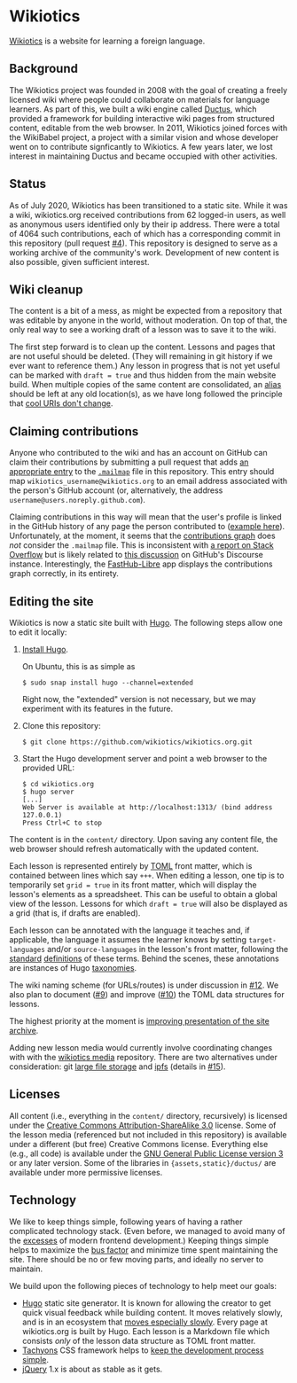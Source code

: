 # Wikiotics

[Wikiotics](https://wikiotics.org/) is a website for learning a foreign language.

## Background

The Wikiotics project was founded in 2008 with the goal of creating a freely licensed wiki where people could collaborate on materials for language learners.  As part of this, we built a wiki engine called [Ductus](https://github.com/wikiotics/ductus), which provided a framework for building interactive wiki pages from structured content, editable from the web browser.  In 2011, Wikiotics joined forces with the WikiBabel project, a project with a similar vision and whose developer went on to contribute signficantly to Wikiotics.  A few years later, we lost interest in maintaining Ductus and became occupied with other activities.

## Status

As of July 2020, Wikiotics has been transitioned to a static site.  While it was a wiki, wikiotics.org received contributions from 62 logged-in users, as well as anonymous users identified only by their ip address.  There were a total of 4064 such contributions, each of which has a corresponding commit in this repository (pull request [#4]).  This repository is designed to serve as a working archive of the community's work.  Development of new content is also possible, given sufficient interest.

## Wiki cleanup

The content is a bit of a mess, as might be expected from a repository that was editable by anyone in the world, without moderation.  On top of that, the only real way to see a working draft of a lesson was to save it to the wiki.

The first step forward is to clean up the content.  Lessons and pages that are not useful should be deleted.  (They will remaining in git history if we ever want to reference them.)  Any lesson in progress that is not yet useful can be marked with `draft = true` and thus hidden from the main website build.  When multiple copies of the same content are consolidated, an [alias](https://gohugo.io/content-management/urls/) should be left at any old location(s), as we have long followed the principle that [cool URIs don't change](https://www.w3.org/Provider/Style/URI.html).

## Claiming contributions

Anyone who contributed to the wiki and has an account on GitHub can claim their contributions by submitting a pull request that adds [an appropriate entry](https://git-scm.com/docs/git-check-mailmap#_mapping_authors) to the [`.mailmap`](.mailmap) file in this repository.  This entry should map `wikiotics_username@wikiotics.org` to an email address associated with the person's GitHub account (or, alternatively, the address `username@users.noreply.github.com`).

Claiming contributions in this way will mean that the user's profile is linked in the GitHub history of any page the person contributed to ([example here](https://github.com/wikiotics/wikiotics.org/blob/master/content/en/Russian_lesson_-_Introduction.md)).  Unfortunately, at the moment, it seems that the [contributions graph](https://github.com/wikiotics/wikiotics.org/graphs/contributors) does *not* consider the `.mailmap` file.  This is inconsistent with [a report on Stack Overflow](https://stackoverflow.com/questions/53629125/does-github-consider-mailmap-for-contribution-graph) but is likely related to [this discussion](https://github.community/t/how-to-get-mailmap-to-work-and-record-contributions-in-relevant-users-profile/121285) on GitHub's Discourse instance.  Interestingly, the [FastHub-Libre](https://f-droid.org/en/packages/com.fastaccess.github.libre/) app displays the contributions graph correctly, in its entirety.

## Editing the site

Wikiotics is now a static site built with [Hugo](https://gohugo.io/).  The following steps allow one to edit it locally:

1. [Install Hugo](https://gohugo.io/getting-started/installing/).

   On Ubuntu, this is as simple as
      ```
      $ sudo snap install hugo --channel=extended
      ```

   Right now, the "extended" version is not necessary, but we may experiment with its features in the future.

2. Clone this repository:

   ```
   $ git clone https://github.com/wikiotics/wikiotics.org.git
   ```

3. Start the Hugo development server and point a web browser to the provided URL:

   ```
   $ cd wikiotics.org
   $ hugo server
   [...]
   Web Server is available at http://localhost:1313/ (bind address 127.0.0.1)
   Press Ctrl+C to stop
   ```

The content is in the `content/` directory.  Upon saving any content file, the web browser should refresh automatically with the updated content.

Each lesson is represented entirely by [TOML] front matter, which is contained between lines which say `+++`.  When editing a lesson, one tip is to temporarily set `grid = true` in its front matter, which will display the lesson's elements as a spreadsheet.  This can be useful to obtain a global view of the lesson.  Lessons for which `draft = true` will also be displayed as a grid (that is, if drafts are enabled).

Each lesson can be annotated with the language it teaches and, if applicable, the language it assumes the learner knows by setting `target-languages` and/or `source-languages` in the lesson's front matter, following the [standard](https://www.dictionary.com/browse/target-language) [definitions](https://www.dictionary.com/browse/source-language) of these terms.  Behind the scenes, these annotations are instances of Hugo [taxonomies](https://gohugo.io/content-management/taxonomies/).

The wiki naming scheme (for URLs/routes) is under discussion in [#12].  We also plan to document ([#9]) and improve ([#10]) the TOML data structures for lessons.

The highest priority at the moment is [improving presentation of the site archive](https://github.com/wikiotics/wikiotics.org/milestone/1).

Adding new lesson media would currently involve coordinating changes with with the [wikiotics media](https://github.com/wikiotics/wikiotics.github.io) repository.  There are two alternatives under consideration: git [large file storage] and [ipfs] (details in [#15]).

## Licenses

All content (i.e., everything in the `content/` directory, recursively) is licensed under the [Creative Commons Attribution-ShareAlike 3.0](https://creativecommons.org/licenses/by-sa/3.0/) license.  Some of the lesson media (referenced but not included in this repository) is available under a different (but free) Creative Commons license.  Everything else (e.g., all code) is available under the [GNU General Public License version 3](https://www.gnu.org/licenses/gpl-3.0.en.html) or any later version.  Some of the libraries in `{assets,static}/ductus/` are available under more permissive licenses.

## Technology

We like to keep things simple, following years of having a rather complicated technology stack.  (Even before, we managed to avoid many of the [excesses](https://hackernoon.com/how-it-feels-to-learn-javascript-in-2016-d3a717dd577f) of modern frontend development.)  Keeping things simple helps to maximize the [bus factor](https://en.wikipedia.org/wiki/Bus_factor) and minimize time spent maintaining the site.  There should be no or few moving parts, and ideally no server to maintain.

We build upon the following pieces of technology to help meet our goals:

- [Hugo](https://gohugo.io/) static site generator.  It is known for allowing the creator to get quick visual feedback while building content.  It moves relatively slowly, and is in an ecosystem that [moves especially slowly](https://golang.org/doc/go1compat).  Every page at wikiotics.org is built by Hugo.  Each lesson is a Markdown file which consists *only* of the lesson data structure as TOML front matter.
- [Tachyons](https://tachyons.io/) CSS framework helps to [keep the development process simple](https://github.com/dwyl/learn-tachyons#a-natural-workflow).
- [jQuery](https://jquery.com/) 1.x is about as stable as it gets.

[#4]: https://github.com/wikiotics/wikiotics.org/issues/4
[#9]: https://github.com/wikiotics/wikiotics.org/issues/9
[#10]: https://github.com/wikiotics/wikiotics.org/issues/10
[#12]: https://github.com/wikiotics/wikiotics.org/issues/12
[#15]: https://github.com/wikiotics/wikiotics.org/issues/15

[ipfs]: https://ipfs.io/
[large file storage]: https://git-lfs.github.com/
[TOML]: https://github.com/toml-lang/toml
